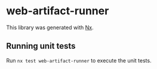 # web-artifact-runner

This library was generated with [Nx](https://nx.dev).

## Running unit tests

Run `nx test web-artifact-runner` to execute the unit tests.
